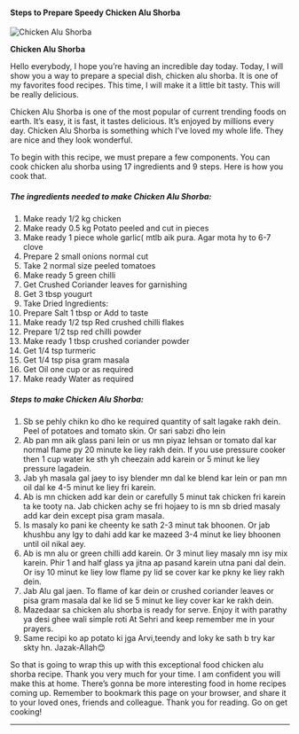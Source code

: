             

#### Steps to Prepare Speedy Chicken Alu Shorba

![Chicken Alu Shorba](https://img-global.cpcdn.com/recipes/abafaee19a145d4f/751x532cq70/chicken-alu-shorba-recipe-main-photo.jpg)

**Chicken Alu Shorba**

Hello everybody, I hope you’re having an incredible day today. Today, I will show you a way to prepare a special dish, chicken alu shorba. It is one of my favorites food recipes. This time, I will make it a little bit tasty. This will be really delicious.

Chicken Alu Shorba is one of the most popular of current trending foods on earth. It’s easy, it is fast, it tastes delicious. It’s enjoyed by millions every day. Chicken Alu Shorba is something which I’ve loved my whole life. They are nice and they look wonderful.

To begin with this recipe, we must prepare a few components. You can cook chicken alu shorba using 17 ingredients and 9 steps. Here is how you cook that.

##### The ingredients needed to make Chicken Alu Shorba:

1.  Make ready 1/2 kg chicken
2.  Make ready 0.5 kg Potato peeled and cut in pieces
3.  Make ready 1 piece whole garlic( mtlb aik pura. Agar mota hy to 6-7 clove
4.  Prepare 2 small onions normal cut
5.  Take 2 normal size peeled tomatoes
6.  Make ready 5 green chilli
7.  Get Crushed Coriander leaves for garnishing
8.  Get 3 tbsp yougurt
9.  Take Dried Ingredients:
10.  Prepare Salt 1 tbsp or Add to taste
11.  Make ready 1/2 tsp Red crushed chilli flakes
12.  Prepare 1/2 tsp red chilli powder
13.  Make ready 1 tbsp crushed coriander powder
14.  Get 1/4 tsp turmeric
15.  Get 1/4 tsp pisa gram masala
16.  Get Oil one cup or as required
17.  Make ready Water as required

##### Steps to make Chicken Alu Shorba:

1.  Sb se pehly chikn ko dho ke required quantity of salt lagake rakh dein. Peel of potatoes and tomato skin. Or sari sabzi dho lein
2.  Ab pan mn aik glass pani lein or us mn piyaz lehsan or tomato dal kar normal flame py 20 minute ke liey rakh dein. If you use pressure cooker then 1 cup water ke sth yh cheezain add karein or 5 minut ke liey pressure lagadein.
3.  Jab yh masala gal jaey to isy blender mn dal ke blend kar lein or pan mn oil dal ke 4-5 minut ke liey fri karein.
4.  Ab is mn chicken add kar dein or carefully 5 minut tak chicken fri karein ta ke tooty na. Jab chicken achy se fri hojaey to is mn sb dried masaly add kar dein except pisa gram masala.
5.  Is masaly ko pani ke cheenty ke sath 2-3 minut tak bhoonen. Or jab khushbu any lgy to dahi add kar ke mazeed 3-4 minut ke liey bhoonen until oil nikal aey.
6.  Ab is mn alu or green chilli add karein. Or 3 minut liey masaly mn isy mix karein. Phir 1 and half glass ya jitna ap pasand karein utna pani dal dein. Or isy 10 minut ke liey low flame py lid se cover kar ke pkny ke liey rakh dein.
7.  Jab Alu gal jaen. To flame of kar dein or crushed coriander leaves or pisa gram masala dal ke lid se 5 minut ke liey cover kar ke rakh dein.
8.  Mazedaar sa chicken alu shorba is ready for serve. Enjoy it with parathy ya desi ghee wali simple roti At Sehri and keep remember me in your prayers.
9.  Same recipi ko ap potato ki jga Arvi,teendy and loky ke sath b try kar skty hn. Jazak-Allah😊

So that is going to wrap this up with this exceptional food chicken alu shorba recipe. Thank you very much for your time. I am confident you will make this at home. There’s gonna be more interesting food in home recipes coming up. Remember to bookmark this page on your browser, and share it to your loved ones, friends and colleague. Thank you for reading. Go on get cooking!

* * *